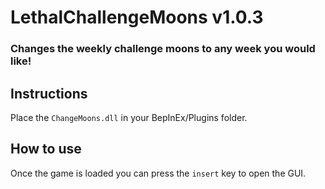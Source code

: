# LethalChallengeMoons v1.0.3
### Changes the weekly challenge moons to any week you would like!

## Instructions
Place the ```ChangeMoons.dll``` in your BepInEx/Plugins folder.

## How to use
Once the game is loaded you can press the ```insert``` key to open the GUI.

